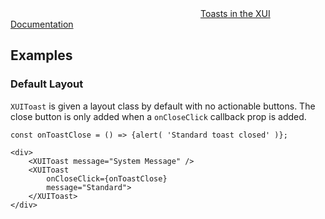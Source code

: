 <div class="xui-margin-vertical">
	<svg focusable="false" class="xui-icon xui-icon-inline xui-blobicon xui-blobicon-large xui-icon-color-blue">
		<use xlink:href="#xui-icon-bookmark" role="presentation"/>
	</svg>
	<a href="../section-building-blocks-alerts-toast.html">Toasts in the XUI Documentation</a>
</div>

## Examples

### Default Layout

`XUIToast` is given a layout class by default with no actionable buttons. The close button is only added when a `onCloseClick` callback prop is added.

```
const onToastClose = () => {alert( 'Standard toast closed' )};

<div>
	<XUIToast message="System Message" />
	<XUIToast
		onCloseClick={onToastClose}
		message="Standard">
	</XUIToast>
</div>
```
